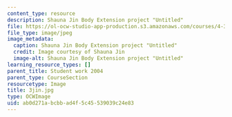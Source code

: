 ```yaml
---
content_type: resource
description: Shauna Jin Body Extension project "Untitled"
file: https://ol-ocw-studio-app-production.s3.amazonaws.com/courses/4-301-introduction-to-the-visual-arts-spring-2007/ab0d271abcbbad4f5c45539039c24e83_3jin.jpg
file_type: image/jpeg
image_metadata:
  caption: Shauna Jin Body Extension project "Untitled"
  credit: Image courtesy of Shauna Jin
  image-alt: Shauna Jin Body Extension project "Untitled"
learning_resource_types: []
parent_title: Student work 2004
parent_type: CourseSection
resourcetype: Image
title: 3jin.jpg
type: OCWImage
uid: ab0d271a-bcbb-ad4f-5c45-539039c24e83
---
```

